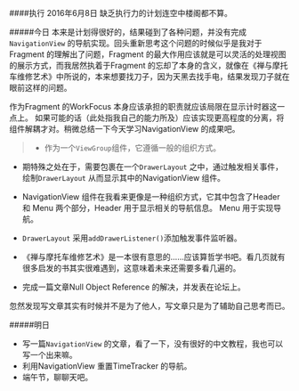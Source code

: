 ####执行 2016年6月8日
缺乏执行力的计划连空中楼阁都不算。

#####今日
本来是计划得很好的，结果碰到了各种问题，并没有完成`NavigationView` 的导航实现。回头重新思考这个问题的时候似乎是我对于Fragment 的理解出了问题，Fragment 的最大作用应该就是可以灵活的处理视图的展示方式，而我居然执着于Fragment 的忘却了本身的含义，就像在《禅与摩托车维修艺术》中所说的，本来想要找刀子，因为天黑去找手电，结果发现刀子就在眼前这样的问题。

作为Fragment 的WorkFocus 本身应该承担的职责就应该局限在显示计时器这一点上。 如果可能的话（此处指我自己的能力所及）应该实现更高程度的分离，将组件解耦才对。稍微总结一下今天学习NavigationView 的成果吧。

> + 作为一个`ViewGroup`组件，它遵循一般的组织方式。
+ 期特殊之处在于，需要包裹在一个`DrawerLayout` 之中，通过触发相关事件，绘制`DrawerLayout` 从而显示其中的NavigationView 组件。
+ NavigationView 组件在我看来更像是一种组织方式，它其中包含了Header 和 Menu 两个部分，Header 用于显示相关的导航信息。 Menu 用于实现导航。
+ `DrawerLayout` 采用`addDrawerListener()`添加触发事件监听器。

+ 《禅与摩托车维修艺术》是一本很有意思的……应该算哲学书吧。看几页就有很多启发的书其实很难遇到，这意味着未来还需要多看几遍的。
+ 完成一篇文章Null Object Reference 的解决，并发表在论坛上。

忽然发现写文章其实有时候并不是为了他人，写文章只是为了辅助自己思考而已。

#####明日
+ 写一篇`NavigationView` 的文章，看了一下，没有很好的中文教程，我也可以写一个出来嘛。
+ 利用NavigationView 重置TimeTracker 的导航。
+ 端午节，聊聊天吧。